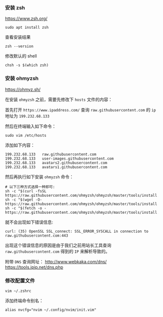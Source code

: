 ### 安装 zsh

https://www.zsh.org/

```shell
sudo apt install zsh
```

查看安装结果

```shell
zsh --version
```

修改默认的 shell

```shell
chsh -s $(which zsh)
```

### 安装 ohmyzsh

https://ohmyz.sh/

在安装 `ohmyzsh` 之前，需要先修改下 `hosts` 文件的内容：

首先打开 `https://www.ipaddress.com/` 查询 `raw.githubusercontent.com` 的 `ip` 地址为 `199.232.68.133`

然后在终端输入如下命令：

```shell
sudo vim /etc/hosts
```

添加如下内容：

```shell
199.232.68.133   raw.githubusercontent.com
199.232.68.133   user-images.githubusercontent.com
199.232.68.133   avatars2.githubusercontent.com
199.232.68.133   avatars1.githubusercontent.com
```

然后再执行如下安装 `ohmyzsh` 命令：

```shell
# 以下三种方式选择一种即可:
sh -c "$(curl -fsSL https://raw.githubusercontent.com/ohmyzsh/ohmyzsh/master/tools/install.sh)"
sh -c "$(wget -O- https://raw.githubusercontent.com/ohmyzsh/ohmyzsh/master/tools/install.sh)"
sh -c "$(fetch -o - https://raw.githubusercontent.com/ohmyzsh/ohmyzsh/master/tools/install.sh)"
```

就不会出现如下错误信息:

```shell
curl: (35) OpenSSL SSL_connect: SSL_ERROR_SYSCALL in connection to raw.githubusercontent.com:443
```

出现这个错误信息的原因是由于我们之前用站长工具查询 `raw.githubusercontent.com` 得到的 `IP` 来解析导致的。

附带 `DNS` 查询网址：
http://www.webkaka.com/dns/
https://tools.ipip.net/dns.php

### 修改配置文件

```shell
vim ~/.zshrc
```

添加终端命令别名：

```shell
alias nvcfg="nvim ~/.config/nvim/init.vim"
```

